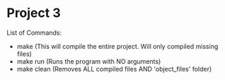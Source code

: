 # Project 3

List of Commands:
- make (This will compile the entire project. Will only compiled missing files)
- make run (Runs the program with NO arguments)
- make clean (Removes ALL compiled files AND 'object_files' folder)